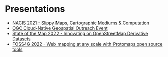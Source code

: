 # Presentations

* [NACIS 2021 - Slippy Maps, Cartographic Mediums & Computation](./NACIS2021)
* [OGC Cloud-Native Geospatial Outreach Event](./OGCCloudNativeGeo)
* [State of the Map 2022 - Innovating on OpenStreetMap Derivative Datasets](./blob/master/SOTM2022/Innovating%20on%20Derivative%20OSM%20Datasets-compressed.pdf)
* [FOSS4G 2022 - Web mapping at any scale with Protomaps open source tools](./blob/master/FOSS4G2022/Protomaps_FOSS4G_2022.pdf)
